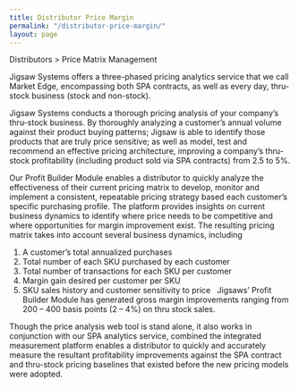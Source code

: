 ```yaml
---
title: Distributor Price Margin
permalink: "/distributor-price-margin/"
layout: page
---
```


Distributors > Price Matrix Management

Jigsaw Systems offers a three-phased pricing analytics service  that we call Market Edge, encompassing both SPA contracts, as well as every day, thru-stock business (stock and non-stock).

Jigsaw Systems conducts a thorough pricing analysis of your company’s thru-stock business.  By thoroughly analyzing a customer’s annual volume against their product buying patterns; Jigsaw is able to identify those products that are truly price sensitive; as well as model, test and recommend an effective pricing architecture, improving a company’s thru-stock profitability (including product sold via SPA contracts) from 2.5 to 5%.


Our Profit Builder Module enables a distributor to quickly analyze the effectiveness of their current pricing matrix to develop, monitor and implement a consistent, repeatable pricing strategy based each customer’s specific purchasing profile.  The platform provides insights on current business dynamics to identify where price needs to be competitive and where opportunities for margin improvement exist. The resulting pricing matrix takes into account several business dynamics, including

1. A customer’s total annualized purchases
2. Total number of each SKU purchased by each customer
3. Total number of transactions for each SKU per customer
4. Margin gain desired per customer per SKU
5. SKU sales history and customer sensitivity to price
 
Jigsaws’ Profit Builder Module has generated gross margin improvements ranging from 200 – 400 basis points (2 – 4%) on thru stock sales.


Though the price analysis web tool is stand alone, it also works in conjunction with our SPA analytics service, combined the integrated measurement platform enables a distributor to quickly and accurately measure the resultant profitability improvements against the SPA contract and thru-stock pricing baselines that existed before the new pricing models were adopted.
